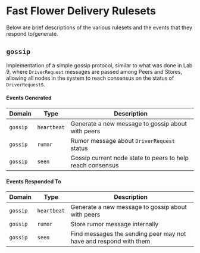 # Fast Flower Delivery Rulesets
Below are brief descriptions of the various rulesets and the events that they respond to/generate.

## `gossip` 
Implementation of a simple gossip protocol, similar to what was done in Lab 9,  where 
`DriverRequest` messages are passed among Peers and Stores, allowing all nodes in the system to 
reach consensus on the status of `DriverRequest`s.

#### Events Generated
| Domain | Type | Description |
|--------|------|-------------|
| `gossip` | `heartbeat` | Generate a new message to gossip about with peers |
| `gossip` | `rumor` | Rumor message about `DriverRequest` status |
| `gossip` | `seen` | Gossip current node state to peers to help reach consensus |

#### Events Responded To
| Domain | Type | Description |
|--------|------|-------------|
| `gossip` | `heartbeat` | Generate a new message to gossip about with peers |
| `gossip` | `rumor` | Store rumor message internally |
| `gossip` | `seen` | Find messages the sending peer may not have and respond with them |